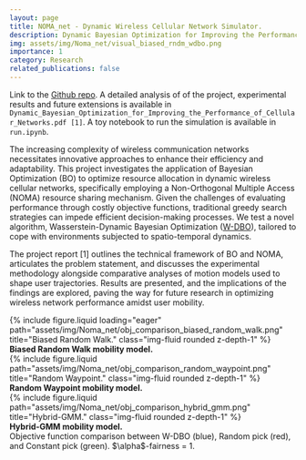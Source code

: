 ```yaml
---
layout: page
title: NOMA_net - Dynamic Wireless Cellular Network Simulator.
description: Dynamic Bayesian Optimization for Improving the Performance of Cellular Networks.
img: assets/img/Noma_net/visual_biased_rndm_wdbo.png
importance: 1
category: Research
related_publications: false
---
```


Link to the [Github repo](https://github.com/emanuelemengoli/NOMA_cellular_network_simulator).
A detailed analysis of of the project, experimental results and future extensions is available in `Dynamic_Bayesian_Optimization_for_Improving_the_Performance_of_Cellular_Networks.pdf [1]`.
A toy notebook to run the simulation is available in `run.ipynb`.


The increasing complexity of wireless communication networks necessitates innovative approaches to enhance their efficiency and adaptability. This project investigates the application of Bayesian Optimization (BO) to optimize resource allocation in dynamic wireless cellular networks, specifically employing a Non-Orthogonal Multiple Access (NOMA) resource sharing mechanism. Given the challenges of evaluating performance through costly objective functions, traditional greedy search strategies can impede efficient decision-making processes. We test a novel algorithm, Wasserstein-Dynamic Bayesian Optimization ([W-DBO](https://arxiv.org/pdf/2405.14540)), tailored to cope with environments subjected to spatio-temporal dynamics.

The project report [1] outlines the technical framework of BO and NOMA, articulates the problem statement, and discusses the experimental methodology alongside comparative analyses of motion models used to shape user trajectories. Results are presented, and the implications of the findings are explored, paving the way for future research in optimizing wireless network performance amidst user mobility.


<!-- <div class="row">
    <div class="col-sm mt-3 mt-md-0">
        {% include figure.liquid loading="eager" path="assets/img/Noma_net/obj_comparison_biased_random_walk.png" title="Biased Random Walk." class="img-fluid rounded z-depth-1" %}
    </div>
</div>
<div class="caption">
    Biased Random Walk.
</div> -->

<!-- <div class="row justify-content-sm-center">
    <div class="col-sm mt-3 mt-md-0">
            {% include figure.liquid loading="eager" path="assets/img/Noma_net/obj_comparison_biased_random_walk.png" title="Biased Random Walk." class="img-fluid rounded z-depth-1" %}
        </div>
    <div class="caption">
        <strong>Biased Random Walk mobility model.</strong>.
    </div>
    <div class="col-sm mt-3 mt-md-0">
        {% include figure.liquid path="assets/img/Noma_net/obj_comparison_random_waypoint.png" title="Random Waypoint." class="img-fluid rounded z-depth-1" %}
    </div>
    <div class="caption">
        <strong>"Random Waypoint mobility model.</strong>.
    <div class="col-sm mt-3 mt-md-0">
        {% include figure.liquid path="assets/img/Noma_net/obj_comparison_hybrid_gmm.png" title="Hybrid-GMM." class="img-fluid rounded z-depth-1" %}
    </div>
    <div class="caption">
        <strong>Hybrid-GMM mobility model.</strong>.
    </div>
</div>
<div class="caption">
    Objective function comparison between W-DBO (blue), Random pick (red) and Constant pick (green). $\alpha$-fairness = 1.
</div> -->

<div class="row justify-content-sm-center">
    <div class="col-sm mt-3 mt-md-0">
        {% include figure.liquid loading="eager" path="assets/img/Noma_net/obj_comparison_biased_random_walk.png" title="Biased Random Walk." class="img-fluid rounded z-depth-1" %}
        <div class="caption">
            <strong>Biased Random Walk mobility model.</strong>
        </div>
    </div>
    <div class="col-sm mt-3 mt-md-0">
        {% include figure.liquid path="assets/img/Noma_net/obj_comparison_random_waypoint.png" title="Random Waypoint." class="img-fluid rounded z-depth-1" %}
        <div class="caption">
            <strong>Random Waypoint mobility model.</strong>
        </div>
    </div>
    <div class="col-sm mt-3 mt-md-0">
        {% include figure.liquid path="assets/img/Noma_net/obj_comparison_hybrid_gmm.png" title="Hybrid-GMM." class="img-fluid rounded z-depth-1" %}
        <div class="caption">
            <strong>Hybrid-GMM mobility model.</strong>
        </div>
    </div>
</div>
<div class="caption">
    Objective function comparison between W-DBO (blue), Random pick (red), and Constant pick (green). $\alpha$-fairness = 1.
</div>



